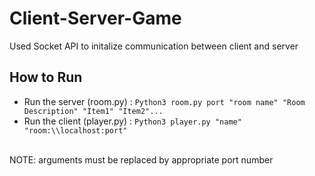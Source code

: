 # Client-Server-Game
Used Socket API to initalize communication between client and server
<br>
## How to Run
-  Run the server (room.py) : ```Python3 room.py port "room name" "Room Description" "Item1" "Item2"...```
-  Run the client (player.py) : ```Python3 player.py "name" "room:\\localhost:port"```
<br>
NOTE: arguments must be replaced by appropriate port number
